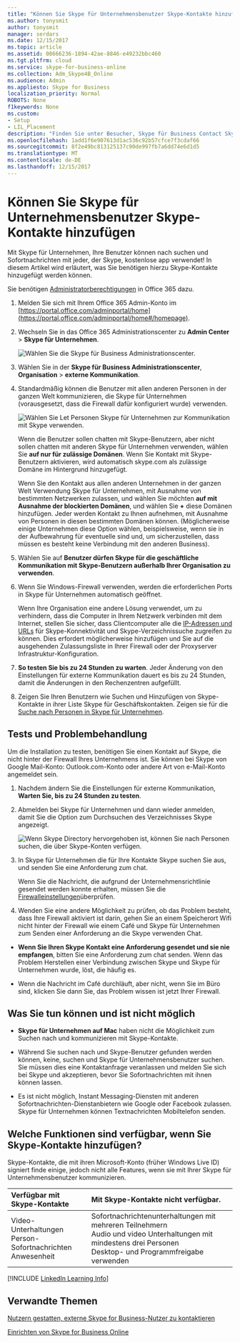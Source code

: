 ```yaml
---
title: "Können Sie Skype für Unternehmensbenutzer Skype-Kontakte hinzufügen"
ms.author: tonysmit
author: tonysmit
manager: serdars
ms.date: 12/15/2017
ms.topic: article
ms.assetid: 08666236-1894-42ae-8846-e49232bbc460
ms.tgt.pltfrm: cloud
ms.service: skype-for-business-online
ms.collection: Adm_Skype4B_Online
ms.audience: Admin
ms.appliesto: Skype for Business
localization_priority: Normal
ROBOTS: None
f1keywords: None
ms.custom:
- Setup
- LIL_Placement
description: "Finden Sie unter Besucher, Skype für Business Contact Skype für Unternehmensbenutzer von außerhalb Ihrer Organisation verwenden, und fügen sie Sie ihrer Liste Kontakte hinzu. "
ms.openlocfilehash: 1add1f6e907613d1ac536c92b57cfce7f3cdaf66
ms.sourcegitcommit: 8f2e49bc813125137c90de997fb7a6dd74e6d1d5
ms.translationtype: MT
ms.contentlocale: de-DE
ms.lasthandoff: 12/15/2017
---
```

# <a name="let-skype-for-business-users-add-skype-contacts"></a>Können Sie Skype für Unternehmensbenutzer Skype-Kontakte hinzufügen

Mit Skype für Unternehmen, Ihre Benutzer können nach suchen und Sofortnachrichten mit jeder, der Skype, kostenlose app verwendet! In diesem Artikel wird erläutert, was Sie benötigen hierzu Skype-Kontakte hinzugefügt werden können. 
  
Sie benötigen [Administratorberechtigungen](https://support.office.com/en-us/article/da585eea-f576-4f55-a1e0-87090b6aaa9d?ui=en-US&rs=en-US&ad=US) in Office 365 dazu.
  
1. Melden Sie sich mit Ihrem Office 365 Admin-Konto im [https://portal.office.com/adminportal/home](https://portal.office.com/adminportal/home#/homepage).
    
2. Wechseln Sie in das Office 365 Administrationscenter zu **Admin Center** > **Skype für Unternehmen**. 
    
    ![Wählen Sie die Skype für Business Administrationscenter.](../images/376a7a45-e6e3-4716-be09-d2f294d885a2.png)
  
3. Wählen Sie in der **Skype für Business Administrationscenter**, **Organisation** > **externe Kommunikation**. 
    
4. Standardmäßig können die Benutzer mit allen anderen Personen in der ganzen Welt kommunizieren, die Skype für Unternehmen (vorausgesetzt, dass die Firewall dafür konfiguriert wurde) verwenden. 
    
    ![Wählen Sie Let Personen Skype für Unternehmen zur Kommunikation mit Skype verwenden.](../images/333789f8-2ea6-4bbd-805b-18130f427999.png)
  
    Wenn die Benutzer sollen chatten mit Skype-Benutzern, aber nicht sollen chatten mit anderen Skype für Unternehmen verwenden, wählen Sie **auf nur für zulässige Domänen**. Wenn Sie Kontakt mit Skype-Benutzern aktivieren, wird automatisch skype.com als zulässige Domäne im Hintergrund hinzugefügt. 
    
    Wenn Sie den Kontakt aus allen anderen Unternehmen in der ganzen Welt Verwendung Skype für Unternehmen, mit Ausnahme von bestimmten Netzwerken zulassen, und wählen Sie möchten **auf mit Ausnahme der blockierten Domänen**, und wählen Sie **+** diese Domänen hinzufügen. Jeder werden Kontakt zu Ihnen aufnehmen, mit Ausnahme von Personen in diesen bestimmten Domänen können. (Möglicherweise einige Unternehmen diese Option wählen, beispielsweise, wenn sie in der Aufbewahrung für eventuelle sind und, um sicherzustellen, dass müssen es besteht keine Verbindung mit den anderen Business).
    
5. Wählen Sie auf **Benutzer dürfen Skype für die geschäftliche Kommunikation mit Skype-Benutzern außerhalb Ihrer Organisation zu verwenden**. 
    
6.  Wenn Sie Windows-Firewall verwenden, werden die erforderlichen Ports in Skype für Unternehmen automatisch geöffnet.
    
    Wenn Ihre Organisation eine andere Lösung verwendet, um zu verhindern, dass die Computer in Ihrem Netzwerk verbinden mit dem Internet, stellen Sie sicher, dass Clientcomputer alle die [IP-Adressen und URLs](https://support.office.com/en-us/article/8548a211-3fe7-47cb-abb1-355ea5aa88a2) für Skype-Konnektivität und Skype-Verzeichnissuche zugreifen zu können. Dies erfordert möglicherweise hinzufügen und Sie auf die ausgehenden Zulassungsliste in Ihrer Firewall oder der Proxyserver Infrastruktur-Konfiguration.
    
7. **So testen Sie bis zu 24 Stunden zu warten**. Jeder Änderung von den Einstellungen für externe Kommunikation dauert es bis zu 24 Stunden, damit die Änderungen in den Rechenzentren aufgefüllt.
    
8. Zeigen Sie Ihren Benutzern wie Suchen und Hinzufügen von Skype-Kontakte in ihrer Liste Skype für Geschäftskontakten. Zeigen sie für die [Suche nach Personen in Skype für Unternehmen](https://support.office.com/en-us/article/b12500ef-e37f-4d22-aade-c11277e53f19).
    
## <a name="test-and-troubleshoot"></a>Tests und Problembehandlung

Um die Installation zu testen, benötigen Sie einen Kontakt auf Skype, die nicht hinter der Firewall Ihres Unternehmens ist. Sie können bei Skype von Google Mail-Konto: Outlook.com-Konto oder andere Art von e-Mail-Konto angemeldet sein.
  
1. Nachdem ändern Sie die Einstellungen für externe Kommunikation, **Warten Sie, bis zu 24 Stunden zu testen**.
    
2. Abmelden bei Skype für Unternehmen und dann wieder anmelden, damit Sie die Option zum Durchsuchen des Verzeichnisses Skype angezeigt. 
    
    ![Wenn Skype Directory hervorgehoben ist, können Sie nach Personen suchen, die über Skype-Konten verfügen.](../images/76ee9fab-1ac3-4f4a-9569-f5f2606dbb7a.png)
  
3. In Skype für Unternehmen die für Ihre Kontakte Skype suchen Sie aus, und senden Sie eine Anforderung zum chat. 
    
    Wenn Sie die Nachricht, die aufgrund der Unternehmensrichtlinie gesendet werden konnte erhalten, müssen Sie die [Firewalleinstellungen](https://support.office.com/en-us/article/8548a211-3fe7-47cb-abb1-355ea5aa88a2)überprüfen. 
    
4. Wenden Sie eine andere Möglichkeit zu prüfen, ob das Problem besteht, dass Ihre Firewall aktiviert ist darin, gehen Sie an einem Speicherort Wifi nicht hinter der Firewall wie einem Café und Skype für Unternehmen zum Senden einer Anforderung an die Skype verwenden Chat. 
    
  - **Wenn Sie Ihren Skype Kontakt eine Anforderung gesendet und sie nie empfangen**, bitten Sie eine Anforderung zum chat senden. Wenn das Problem Herstellen einer Verbindung zwischen Skype und Skype für Unternehmen wurde, löst, die häufig es.
    
  - Wenn die Nachricht im Café durchläuft, aber nicht, wenn Sie im Büro sind, klicken Sie dann Sie, das Problem wissen ist jetzt Ihrer Firewall. 
    
## <a name="what-you-can-and-cant-do"></a>Was Sie tun können und ist nicht möglich

- **Skype für Unternehmen auf Mac** haben nicht die Möglichkeit zum Suchen nach und kommunizieren mit Skype-Kontakte.
    
- Während Sie suchen nach und Skype-Benutzer gefunden werden können, keine, suchen und Skype für Unternehmensbenutzer suchen. Sie müssen dies eine Kontaktanfrage veranlassen und melden Sie sich bei Skype und akzeptieren, bevor Sie Sofortnachrichten mit ihnen können lassen. 
    
- Es ist nicht möglich, Instant Messaging-Diensten mit anderen Sofortnachrichten-Dienstanbietern wie Google oder Facebook zulassen. Skype für Unternehmen können Textnachrichten Mobiltelefon senden.
    
## <a name="what-features-are-available-when-adding-skype-contacts"></a>Welche Funktionen sind verfügbar, wenn Sie Skype-Kontakte hinzufügen?

Skype-Kontakte, die mit ihren Microsoft-Konto (früher Windows Live ID) signiert finde einige, jedoch nicht alle Features, wenn sie mit Ihrer Skype für Unternehmensbenutzer kommunizieren.
  
|**Verfügbar mit Skype-Kontakte**|**Mit Skype-Kontakte nicht verfügbar.**|
|:-----|:-----|
| Video-Unterhaltungen <br/>  Person-Sofortnachrichten <br/>  Anwesenheit <br/> | Sofortnachrichtenunterhaltungen mit mehreren Teilnehmern <br/>  Audio und video Unterhaltungen mit mindestens drei Personen <br/>  Desktop- und Programmfreigabe verwenden <br/> |
   
[!INCLUDE [LinkedIn Learning Info](../common/office/linkedin-learning-info.md)]
   
## <a name="related-topics"></a>Verwandte Themen

[Nutzern gestatten, externe Skype for Business-Nutzer zu kontaktieren](allow-users-to-contact-external-skype-for-business-users.md)
  
[Einrichten von Skype for Business Online](set-up-skype-for-business-online.md)
